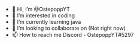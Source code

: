 - 👋 Hi, I’m @OstepoppYT
- 👀 I’m interested in coding
- 🌱 I’m currently learning java
- 💞️ I’m looking to collaborate on (Not right now)
- 📫 How to reach me Discord - OstepoppYT#5297

<!---
OstepoppYT/OstepoppYT is a ✨ special ✨ repository because its `README.md` (this file) appears on your GitHub profile.
You can click the Preview link to take a look at your changes.
--->
